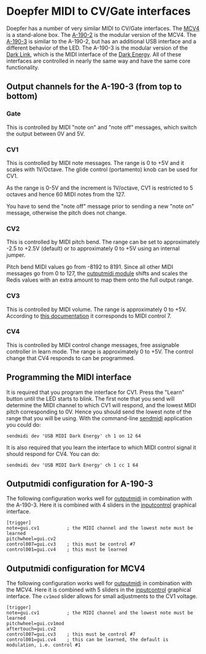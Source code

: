 # Doepfer MIDI to CV/Gate interfaces

Doepfer has a number of very similar MIDI to CV/Gate interfaces. The [MCV4](http://www.doepfer.de/mcv4.htm) is a stand-alone box. The [A-190-2](http://www.doepfer.de/a1902.htm) is the modular version of the MCV4. The [A-190-3](http://www.doepfer.de/a1903.htm) is similar to the A-190-2, but has an additional USB interface and a different behavior of the LED. The A-190-3 is the modular version of the [Dark Link](http://www.doepfer.de/Dark_Link_e.htm), which is the MIDI interface of the [Dark Energy](http://www.doepfer.de/Dark_Energy_II_e.htm). All of these interfaces are controlled in nearly the same way and have the same core functionality.

## Output channels for the A-190-3 (from top to bottom)

### Gate

This is controlled by MIDI "note on" and "note off" messages, which switch the output between 0V and 5V.

### CV1

This is controlled by MIDI note messages. The range is 0 to +5V and it scales with 1V/Octave. The glide control (portamento) knob can be used for CV1.

As the range is 0-5V and the increment is 1V/octave, CV1 is restricted to 5 octaves and hence 60 MIDI notes from the 127.

You have to send the "note off" message prior to sending a new "note on" message, otherwise the pitch does not change.

### CV2

This is controlled by MIDI pitch bend. The range can be set to approximately -2.5 to +2.5V (default) or to approximately 0 to +5V using an internal jumper.

Pitch bend MIDI values go from -8192 to 8191. Since all other MIDI messages go from 0 to 127, the [outputmidi module](../src/module/outputmidi) shifts and scales the Redis values with an extra amount to map them onto the full output range.

### CV3

This is controlled by MIDI volume. The range is approximately 0 to +5V. According to [this documentation](http://www.indiana.edu/~emusic/etext/MIDI/chapter3_MIDI6.shtml) it corresponds to MIDI control 7.

### CV4

This is controlled by MIDI control change messages, free assignable controller in learn mode. The range is approximately 0 to +5V. The control change that CV4 responds to can be programmed.

## Programming the MIDI interface

It is required that you program the interface for CV1. Press the "Learn" button until the LED starts to blink. The first note that you send will determine the MIDI channel to which CV1 will respond, and the lowest MIDI pitch corresponding to 0V. Hence you should send the lowest note of the range that you will be using. With the command-line [sendmidi](https://github.com/gbevin/SendMIDI) application you could do:

```
sendmidi dev 'USB MIDI Dark Energy' ch 1 on 12 64
```

It is also required that you learn the interface to which MIDI control signal it should respond for CV4. You can do:

```
sendmidi dev 'USB MIDI Dark Energy' ch 1 cc 1 64
```

## Outputmidi configuration for A-190-3

The following configuration works well for [outputmidi](../src/module/outputmidi) in combination with the A-190-3. Here it is combined with 4 sliders in the [inputcontrol](../src/module/inputcontrol) graphical interface.

```
[trigger]
note=gui.cv1          ; the MIDI channel and the lowest note must be learned
pitchwheel=gui.cv2
control007=gui.cv3    ; this must be control #7
control001=gui.cv4    ; this must be learned
```

## Outputmidi configuration for MCV4

The following configuration works well for [outputmidi](../src/module/outputmidi) in combination with the MCV4. Here it is combined with 5 sliders in the [inputcontrol](../src/module/inputcontrol) graphical interface. The `cv1mod` slider allows for small adjustments to the CV1 voltage.

```
[trigger]
note=gui.cv1          ; the MIDI channel and the lowest note must be learned
pitchwheel=gui.cv1mod
aftertouch=gui.cv2
control007=gui.cv3    ; this must be control #7
control001=gui.cv4    ; this can be learned, the default is modulation, i.e. control #1
```
